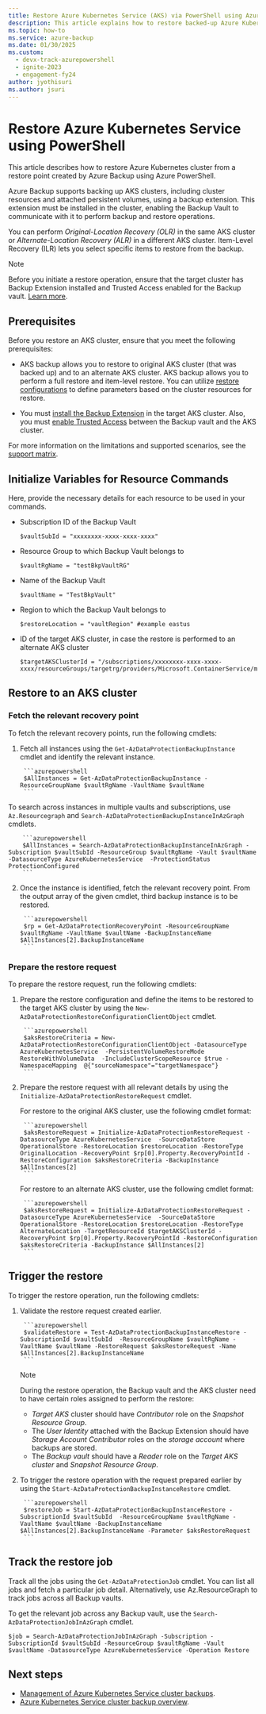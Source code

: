 ```yaml
---
title: Restore Azure Kubernetes Service (AKS) via PowerShell using Azure Backup
description: This article explains how to restore backed-up Azure Kubernetes Service (AKS) using Azure PowerShell.
ms.topic: how-to
ms.service: azure-backup
ms.date: 01/30/2025
ms.custom:
  - devx-track-azurepowershell
  - ignite-2023
  - engagement-fy24
author: jyothisuri
ms.author: jsuri
---
```


# Restore Azure Kubernetes Service using PowerShell 

This article describes how to restore Azure Kubernetes cluster from a restore point created by Azure Backup using Azure PowerShell.

Azure Backup supports backing up AKS clusters, including cluster resources and attached persistent volumes, using a backup extension. This extension must be installed in the cluster, enabling the Backup Vault to communicate with it to perform backup and restore operations.

You can perform *Original-Location Recovery (OLR)* in the same AKS cluster or *Alternate-Location Recovery (ALR)* in a different AKS cluster. Item-Level Recovery (ILR) lets you select specific items to restore from the backup.

>[!Note]
>Before you initiate a restore operation, ensure that the target cluster has Backup Extension installed and Trusted Access enabled for the Backup vault. [Learn more](azure-kubernetes-service-cluster-backup-using-powershell.md#prepare-aks-cluster-for-backup).

## Prerequisites

Before you restore an AKS cluster, ensure that you meet the following prerequisites:

- AKS backup allows you to restore to original AKS cluster (that was backed up) and to an alternate AKS cluster. AKS backup allows you to perform a full restore and item-level restore. You can utilize [restore configurations](#restore-to-an-aks-cluster) to define parameters based on the cluster resources for restore.

- You must [install the Backup Extension](azure-kubernetes-service-cluster-manage-backups.md#install-backup-extension) in the target AKS cluster. Also, you must [enable Trusted Access](azure-kubernetes-service-cluster-manage-backups.md#trusted-access-related-operations) between the Backup vault and the AKS cluster.

For more information on the limitations and supported scenarios, see the [support matrix](azure-kubernetes-service-cluster-backup-support-matrix.md).

## Initialize Variables for Resource Commands

Here, provide the necessary details for each resource to be used in your commands.

- Subscription ID of the Backup Vault

    ```azurepowershell
    $vaultSubId = "xxxxxxxx-xxxx-xxxx-xxxx"
    ```
- Resource Group to which Backup Vault belongs to

    ```azurepowershell
    $vaultRgName = "testBkpVaultRG"
    ```

- Name of the Backup Vault

    ```azurepowershell
    $vaultName = "TestBkpVault"
    ```
- Region to which the Backup Vault belongs to

    ```azurepowershell
    $restoreLocation = "vaultRegion" #example eastus
    ```

- ID of the target AKS cluster, in case the restore is performed to an alternate AKS cluster

    ```azurepowershell
    $targetAKSClusterId = "/subscriptions/xxxxxxxx-xxxx-xxxx-xxxx/resourceGroups/targetrg/providers/Microsoft.ContainerService/managedClusters/PSAKSCluster2"
    ```

## Restore to an AKS cluster 

### Fetch the relevant recovery point

To fetch the relevant recovery points, run the following cmdlets:

1. Fetch all instances using the `Get-AzDataProtectionBackupInstance` cmdlet and identify the relevant instance.

        ```azurepowershell
        $AllInstances = Get-AzDataProtectionBackupInstance -ResourceGroupName $vaultRgName -VaultName $vaultName
        ```

 To search across instances in multiple vaults and subscriptions, use `Az.Resourcegraph` and `Search-AzDataProtectionBackupInstanceInAzGraph` cmdlets.

        ```azurepowershell
        $AllInstances = Search-AzDataProtectionBackupInstanceInAzGraph -Subscription $vaultSubId -ResourceGroup $vaultRgName -Vault $vaultName -DatasourceType AzureKubernetesService  -ProtectionStatus ProtectionConfigured
        ```

2. Once the instance is identified, fetch the relevant recovery point. From the output array of the given cmdlet, third backup instance is to be restored.

        ```azurepowershell
        $rp = Get-AzDataProtectionRecoveryPoint -ResourceGroupName $vaultRgName -VaultName $vaultName -BackupInstanceName $AllInstances[2].BackupInstanceName
        ```

### Prepare the restore request

To prepare the restore request, run the following cmdlets:

1. Prepare the restore configuration and define the items to be restored to the target AKS cluster by using the `New-AzDataProtectionRestoreConfigurationClientObject` cmdlet.

        ```azurepowershell
        $aksRestoreCriteria = New-AzDataProtectionRestoreConfigurationClientObject -DatasourceType AzureKubernetesService  -PersistentVolumeRestoreMode RestoreWithVolumeData  -IncludeClusterScopeResource $true -NamespaceMapping  @{"sourceNamespace"="targetNamespace"}
        ```

2. Prepare the restore request with all relevant details by using the `Initialize-AzDataProtectionRestoreRequest` cmdlet.

   For restore to the original AKS cluster, use the following cmdlet  format:

        ```azurepowershell
        $aksRestoreRequest = Initialize-AzDataProtectionRestoreRequest -DatasourceType AzureKubernetesService  -SourceDataStore OperationalStore -RestoreLocation $restoreLocation -RestoreType OriginalLocation -RecoveryPoint $rp[0].Property.RecoveryPointId -RestoreConfiguration $aksRestoreCriteria -BackupInstance $AllInstances[2]
        ```
   For restore to an alternate AKS cluster, use the following cmdlet format:

        ```azurepowershell
        $aksRestoreRequest = Initialize-AzDataProtectionRestoreRequest -DatasourceType AzureKubernetesService  -SourceDataStore OperationalStore -RestoreLocation $restoreLocation -RestoreType AlternateLocation -TargetResourceId $targetAKSClusterId -RecoveryPoint $rp[0].Property.RecoveryPointId -RestoreConfiguration $aksRestoreCriteria -BackupInstance $AllInstances[2]
        ```

## Trigger the restore

To trigger the restore operation, run the following cmdlets:

1. Validate the restore request created earlier.

        ```azurepowershell
        $validateRestore = Test-AzDataProtectionBackupInstanceRestore -SubscriptionId $vaultSubId  -ResourceGroupName $vaultRgName -VaultName $vaultName -RestoreRequest $aksRestoreRequest -Name $AllInstances[2].BackupInstanceName
        ```

   >[!Note]
   >During the restore operation, the Backup vault and the AKS cluster need to have certain roles assigned to perform the restore:

   - *Target AKS* cluster should have *Contributor* role on the *Snapshot Resource Group*.
   - The *User Identity* attached with the Backup Extension should have *Storage Account Contributor* roles on the *storage account* where backups are stored. 
   - The *Backup vault* should have a *Reader* role on the *Target AKS cluster* and *Snapshot Resource Group*.

2. To trigger the restore operation with the request prepared earlier by using the `Start-AzDataProtectionBackupInstanceRestore` cmdlet.

        ```azurepowershell
        $restoreJob = Start-AzDataProtectionBackupInstanceRestore -SubscriptionId $vaultSubId  -ResourceGroupName $vaultRgName -VaultName $vaultName -BackupInstanceName $AllInstances[2].BackupInstanceName -Parameter $aksRestoreRequest
        ```

## Track the restore job

Track all the jobs using the `Get-AzDataProtectionJob` cmdlet. You can list all jobs and fetch a particular job detail. Alternatively, use Az.ResourceGraph to track jobs across all Backup vaults.

To get the relevant job across any Backup vault, use the `Search-AzDataProtectionJobInAzGraph` cmdlet.

```azurepowershell
$job = Search-AzDataProtectionJobInAzGraph -Subscription -SubscriptionId $vaultSubId -ResourceGroup $vaultRgName -Vault $vaultName -DatasourceType AzureKubernetesService -Operation Restore
```

## Next steps

- [Management of  Azure Kubernetes Service cluster backups](azure-kubernetes-service-cluster-manage-backups.md).
- [Azure Kubernetes Service cluster backup overview](azure-kubernetes-service-cluster-backup-concept.md).
